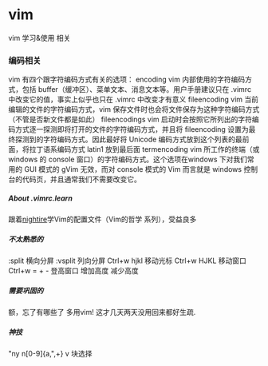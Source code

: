 ﻿<h1>vim</h1>
vim 学习&使用 相关 
<h3>编码相关</h3>
vim 有四个跟字符编码方式有关的选项：  
encoding       vim 内部使用的字符编码方式，包括 buffer（缓冲区）、菜单文本、消息文本等。用户手册建议只在 .vimrc 中改变它的值，事实上似乎也只在 .vimrc 中改变才有意义  
fileencoding   vim 当前编辑的文件的字符编码方式，vim 保存文件时也会将文件保存为这种字符编码方式（不管是否新文件都是如此）  
fileencodings  vim 启动时会按照它所列出的字符编码方式逐一探测即将打开的文件的字符编码方式，并且将 fileencoding 设置为最终探测到的字符编码方式。因此最好将 Unicode 编码方式放到这个列表的最前面，将拉丁语系编码方式 latin1 放到最后面  
termencoding   vim 所工作的终端（或 windows 的 console 窗口）的字符编码方式。这个选项在windows 下对我们常用的 GUI 模式的 gVim 无效，而对 console 模式的 Vim 而言就是 windows 控制台的代码页，并且通常我们不需要改变它。  
<h5> About .vimrc.learn</h5>
跟着<a target="_blank" href="http://segmentfault.com/u/nightire">nightire</a>学Vim的配置文件（Vim的哲学 系列），受益良多  
<h5>不太熟悉的</h5>
:split 横向分屏 :vsplit 列向分屏  
Ctrl+w hjkl 移动光标 Ctrl+w HJKL 移动窗口  
Ctrl+w = + - 登高窗口 增加高度 减少高度  
<h5>需要巩固的</h5>
额，忘了有哪些了  
多用vim! 这才几天两天没用回来都好生疏.  
<h5>神技</h5>
"ny n[0-9]{a,",+}  
v 块选择  
